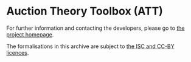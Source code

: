 Auction Theory Toolbox (ATT)
============================

For further information and contacting the developers, please go to [the project homepage](http://www.cs.bham.ac.uk/research/projects/formare/code/auction-theory/).

The formalisations in this archive are subject to [the ISC and CC-BY licences](LICENSE).
